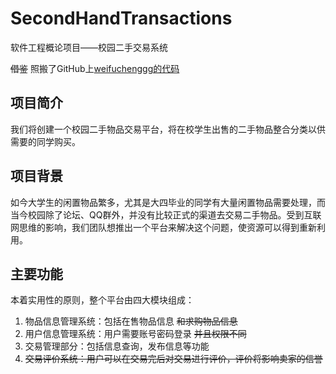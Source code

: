# SecondHandTransactions
软件工程概论项目——校园二手交易系统


~~借鉴~~ 照搬了GitHub上[weifuchenggg的代码](https://github.com/weifuchenggg/secondHandTransactions)

## 项目简介  
  我们将创建一个校园二手物品交易平台，将在校学生出售的二手物品整合分类以供需要的同学购买。
  
## 项目背景
  如今大学生的闲置物品繁多，尤其是大四毕业的同学有大量闲置物品需要处理，而当今校园除了论坛、QQ群外，并没有比较正式的渠道去交易二手物品。受到互联网思维的影响，我们团队想推出一个平台来解决这个问题，使资源可以得到重新利用。

## 主要功能 
  本着实用性的原则，整个平台由四大模块组成：  
 1.	物品信息管理系统：包括在售物品信息 ~~和求购物品信息~~
 2. 用户信息管理系统：用户需要账号密码登录 ~~并且权限不同~~
 3. 交易管理部分：包括信息查询，发布信息等功能
 4. ~~交易评价系统：用户可以在交易完后对交易进行评价，评价将影响卖家的信誉~~  
 
 
